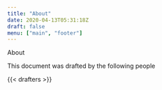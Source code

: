```yaml
---
title: "About"
date: 2020-04-13T05:31:18Z
draft: false
menu: ["main", "footer"]
---
```


About


This document was drafted by the following people



{{< drafters  >}}